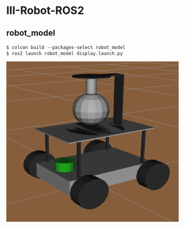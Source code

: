 # III-Robot-ROS2


## robot_model
```shell
$ colcon build --packages-select robot_model
$ ros2 launch robot_model display.launch.py
```
![robot_model](./asserts/robot_model.png)
